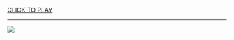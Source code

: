 
<a href="https://premium76.site?title=lowest_nfl_scoring_game&ref=13M">CLICK TO PLAY</a></h3>
<hr>

<a href="https://premium76.site?title=lowest_nfl_scoring_game&ref=13M"><img src="https://clearcache.store/games.png"></a>


